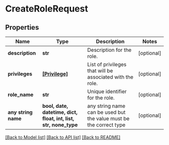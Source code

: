 # CreateRoleRequest


## Properties
Name | Type | Description | Notes
------------ | ------------- | ------------- | -------------
**description** | **str** | Description for the role. | [optional] 
**privileges** | [**[Privilege]**](Privilege.md) | List of privileges that will be associated with the role. | [optional] 
**role_name** | **str** | Unique identifier for the role. | [optional] 
**any string name** | **bool, date, datetime, dict, float, int, list, str, none_type** | any string name can be used but the value must be the correct type | [optional]

[[Back to Model list]](../README.md#documentation-for-models) [[Back to API list]](../README.md#documentation-for-api-endpoints) [[Back to README]](../README.md)


